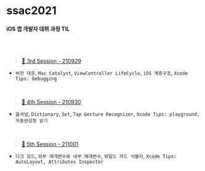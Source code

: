 # ssac2021

#### iOS 앱 개발자 데뷔 과정 TIL ####   

<br>

<br>

> [🌱 3rd Session - 210929](../TIL/day3-210929)

* `버전 대응`, `Mac Catalyst`, `ViewController LifeCycle`, `iOS 계층구조`, `Xcode Tips: Debugging `  

<br>

> [🌱 4th Session - 210930](../TIL/day4-210930)

* `옵셔널`, `Dictionary`, `Set`, `Tap Gesture Recognizer`, `Xcode Tips: playground, 자동완성창 읽기 `  

<br>

> [🌱 5th Session - 211001](../TIL/day5-211001)

* `다크 모드`, `외부 매개변수와 내부 매개변수`, `와일드 카드 식별자`,  `Xcode Tips: AutoLayout, Attributes Inspector `  

<br>



